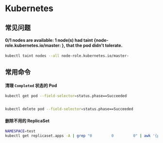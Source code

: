 # Kubernetes

## 常见问题

#### 0/1 nodes are available: 1 node(s) had taint {node-role.kubernetes.io/master: }, that the pod didn't tolerate.

  ```bash
  kubectl taint nodes --all node-role.kubernetes.io/master-
  ```

## 常用命令

#### 清理 `Completed` 状态的 Pod

  ```bash
  kubectl get pod --field-selector=status.phase==Succeeded


  kubectl delete pod --field-selector=status.phase==Succeeded
  ```

#### 删除不用的 ReplicaSet

```bash
NAMESPACE=test
kubectl get replicaset.apps -A | grep "0         0         0" | awk '{print $2}' | xargs kubectl delete replicaset.apps -n ${NAMESPACE}
```